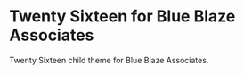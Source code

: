 Twenty Sixteen for Blue Blaze Associates
========================================

Twenty Sixteen child theme for Blue Blaze Associates.
